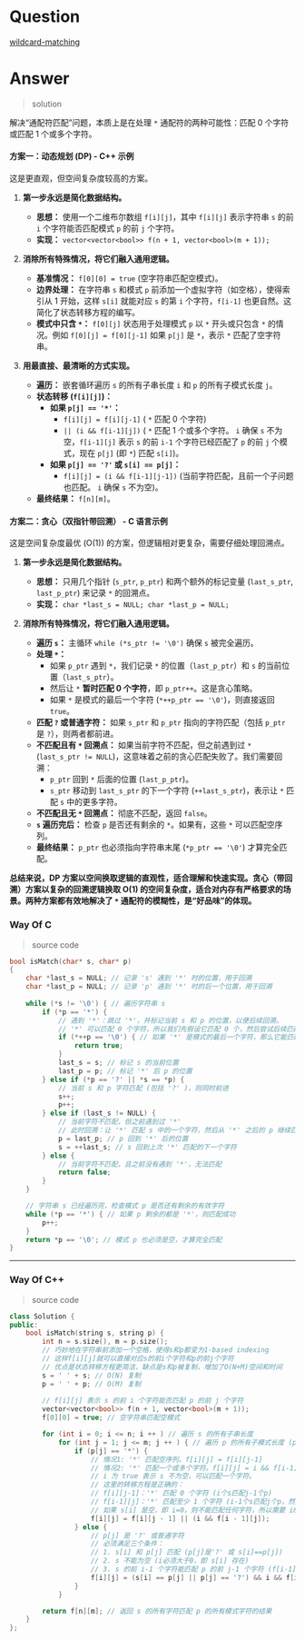 # Question

[wildcard-matching](https://leetcode.cn/problems/wildcard-matching/)



# Answer

> solution

解决“通配符匹配”问题，本质上是在处理 `*` 通配符的两种可能性：匹配 0 个字符或匹配 1 个或多个字符。

#### **方案一：动态规划 (DP) - C++ 示例**

这是更直观，但空间复杂度较高的方案。

1.  **第一步永远是简化数据结构。**
    *   **思想：** 使用一个二维布尔数组 `f[i][j]`，其中 `f[i][j]` 表示字符串 `s` 的前 `i` 个字符能否匹配模式 `p` 的前 `j` 个字符。
    *   **实现：** `vector<vector<bool>> f(n + 1, vector<bool>(m + 1));`

2.  **消除所有特殊情况，将它们融入通用逻辑。**
    *   **基准情况：** `f[0][0] = true` (空字符串匹配空模式)。
    *   **边界处理：** 在字符串 `s` 和模式 `p` 前添加一个虚拟字符（如空格），使得索引从 1 开始，这样 `s[i]` 就能对应 `s` 的第 `i` 个字符，`f[i-1]` 也更自然。这简化了状态转移方程的编写。
    *   **模式中只含 `*`：** `f[0][j]` 状态用于处理模式 `p` 以 `*` 开头或只包含 `*` 的情况。例如 `f[0][j] = f[0][j-1]` 如果 `p[j]` 是 `*`，表示 `*` 匹配了空字符串。

3.  **用最直接、最清晰的方式实现。**
    *   **遍历：** 嵌套循环遍历 `s` 的所有子串长度 `i` 和 `p` 的所有子模式长度 `j`。
    *   **状态转移 (`f[i][j]`)：**
        *   **如果 `p[j] == '*'`：**
            *   `f[i][j] = f[i][j-1]` ( `*` 匹配 0 个字符)
            *   `|| (i && f[i-1][j])` ( `*` 匹配 1 个或多个字符。 `i` 确保 `s` 不为空，`f[i-1][j]` 表示 `s` 的前 `i-1` 个字符已经匹配了 `p` 的前 `j` 个模式，现在 `p[j]` (即 `*`) 匹配 `s[i]`)。
        *   **如果 `p[j] == '?'` 或 `s[i] == p[j]`：**
            *   `f[i][j] = (i && f[i-1][j-1])` (当前字符匹配，且前一个子问题也匹配。 `i` 确保 `s` 不为空)。
    *   **最终结果：** `f[n][m]`。

#### **方案二：贪心（双指针带回溯） - C 语言示例**

这是空间复杂度最优 (O(1)) 的方案，但逻辑相对更复杂，需要仔细处理回溯点。

1.  **第一步永远是简化数据结构。**
    *   **思想：** 只用几个指针 (`s_ptr`, `p_ptr`) 和两个额外的标记变量 (`last_s_ptr`, `last_p_ptr`) 来记录 `*` 的回溯点。
    *   **实现：** `char *last_s = NULL; char *last_p = NULL;`

2.  **消除所有特殊情况，将它们融入通用逻辑。**
    *   **遍历 `s`：** 主循环 `while (*s_ptr != '\0')` 确保 `s` 被完全遍历。
    *   **处理 `*`：**
        *   如果 `p_ptr` 遇到 `*`，我们记录 `*` 的位置（`last_p_ptr`）和 `s` 的当前位置（`last_s_ptr`）。
        *   然后让 `*` **暂时匹配 0 个字符**，即 `p_ptr++`。这是贪心策略。
        *   如果 `*` 是模式的最后一个字符 (`*++p_ptr == '\0'`)，则直接返回 `true`。
    *   **匹配 `?` 或普通字符：** 如果 `s_ptr` 和 `p_ptr` 指向的字符匹配（包括 `p_ptr` 是 `?`），则两者都前进。
    *   **不匹配且有 `*` 回溯点：** 如果当前字符不匹配，但之前遇到过 `*` (`last_s_ptr != NULL`)，这意味着之前的贪心匹配失败了。我们需要回溯：
        *   `p_ptr` 回到 `*` 后面的位置 (`last_p_ptr`)。
        *   `s_ptr` 移动到 `last_s_ptr` 的下一个字符 (`++last_s_ptr`)，表示让 `*` 匹配 `s` 中的更多字符。
    *   **不匹配且无 `*` 回溯点：** 彻底不匹配，返回 `false`。
    *   **`s` 遍历完后：** 检查 `p` 是否还有剩余的 `*`。如果有，这些 `*` 可以匹配空序列。
    *   **最终结果：** `p_ptr` 也必须指向字符串末尾 (`*p_ptr == '\0'`) 才算完全匹配。

**总结来说，DP 方案以空间换取逻辑的直观性，适合理解和快速实现。贪心（带回溯）方案以复杂的回溯逻辑换取 O(1) 的空间复杂度，适合对内存有严格要求的场景。两种方案都有效地解决了 `*` 通配符的模糊性，是“好品味”的体现。**

### Way Of C

> source code

```c
bool isMatch(char* s, char* p)
{
    char *last_s = NULL; // 记录 's' 遇到 '*' 时的位置，用于回溯
    char *last_p = NULL; // 记录 'p' 遇到 '*' 时的后一个位置，用于回溯
    
    while (*s != '\0') { // 遍历字符串 s
        if (*p == '*') {
            // 遇到 '*'：跳过 '*'，并标记当前 s 和 p 的位置，以便后续回溯。
            // '*' 可以匹配 0 个字符，所以我们先假设它匹配 0 个，然后尝试后续匹配。
            if (*++p == '\0') { // 如果 '*' 是模式的最后一个字符，那么它能匹配 s 的任何剩余部分
                return true;
            }
            last_s = s; // 标记 s 的当前位置
            last_p = p; // 标记 '*' 后 p 的位置
        } else if (*p == '?' || *s == *p) {
            // 当前 s 和 p 字符匹配 (包括 '?' )，则同时前进
            s++;
            p++;
        } else if (last_s != NULL) {
            // 当前字符不匹配，但之前遇到过 '*'
            // 此时回溯：让 '*' 匹配 s 中的一个字符，然后从 '*' 之后的 p 继续匹配。
            p = last_p; // p 回到 '*' 后的位置
            s = ++last_s; // s 回到上次 '*' 匹配的下一个字符
        } else {
            // 当前字符不匹配，且之前没有遇到 '*'，无法匹配
            return false;
        }
    }

    // 字符串 s 已经遍历完，检查模式 p 是否还有剩余的有效字符
    while (*p == '*') { // 如果 p 剩余的都是 '*'，则匹配成功
        p++;
    }
    return *p == '\0'; // 模式 p 也必须是空，才算完全匹配
}
```

---

### Way Of C++

> source code

```c++
class Solution {
public:
    bool isMatch(string s, string p) {
        int n = s.size(), m = p.size();
        // 巧妙地在字符串前添加一个空格，使得s和p都变为1-based indexing
        // 这样f[i][j]就可以直接对应s的前i个字符和p的前j个字符
        // 优点是状态转移方程更简洁，缺点是s和p被复制，增加了O(N+M)空间和时间
        s = ' ' + s; // O(N) 复制
        p = ' ' + p; // O(M) 复制
        
        // f[i][j] 表示 s 的前 i 个字符能否匹配 p 的前 j 个字符
        vector<vector<bool>> f(n + 1, vector<bool>(m + 1));
        f[0][0] = true; // 空字符串匹配空模式

        for (int i = 0; i <= n; i ++ ) // 遍历 s 的所有子串长度
            for (int j = 1; j <= m; j ++ ) { // 遍历 p 的所有子模式长度 (p[0]是空格，所以j从1开始)
                if (p[j] == '*') {
                    // 情况1: '*' 匹配空序列。f[i][j] = f[i][j-1]
                    // 情况2: '*' 匹配一个或多个字符。f[i][j] = i && f[i-1][j]
                    // i 为 true 表示 s 不为空，可以匹配一个字符。
                    // 这里的转移方程是正确的：
                    // f[i][j-1]：'*' 匹配 0 个字符 (i个s匹配j-1个p)
                    // f[i-1][j]：'*' 匹配至少 1 个字符 (i-1个s匹配j个p，然后p[j]匹配s[i])
                    // 如果 s[i] 是空，即 i=0，则不能匹配任何字符，所以需要 i&&f[i-1][j]
                    f[i][j] = f[i][j - 1] || (i && f[i - 1][j]);
                } else {
                    // p[j] 是 '?' 或普通字符
                    // 必须满足三个条件：
                    // 1. s[i] 和 p[j] 匹配 (p[j]是'?' 或 s[i]==p[j])
                    // 2. s 不能为空 (i必须大于0，即 s[i] 存在)
                    // 3. s 的前 i-1 个字符能匹配 p 的前 j-1 个字符 (f[i-1][j-1])
                    f[i][j] = (s[i] == p[j] || p[j] == '?') && i && f[i - 1][j - 1];
                }
            }

        return f[n][m]; // 返回 s 的所有字符匹配 p 的所有模式字符的结果
    }
};
```
